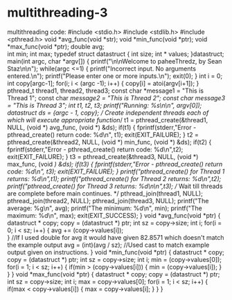 # multithreading-3
multithreading
code:
#include <stdio.h>
#include <stdlib.h>
#include <pthread.h> 
void *avg_func(void *str);
void *min_func(void *ptr);
void *max_func(void *ptr);
double avg;        
int min;
int max;
typedef struct datastruct
{
    int size;
    int * values;
}datastruct;
main(int argc, char *argv[])
{
	printf("\n\nWelcome to paheeThredz, by Sean Staz\n\n");
    while(argc <=1)
    {
        printf("Incorrect input. No arguments entered.\n");
        printf("Please enter one or more inputs.\n");
        exit(0);
	} 
    int i = 0;
    int copy[argc-1];
    for(i; i < (argc -1); i++)
    {
        copy[i] = atoi(argv[i+1]);
    }   
    pthread_t thread1, thread2, thread3;
    const char *message1 = "This is Thread 1";
    const char *message2 = "This is Thread 2";
    const char *message3 = "This is Thread 3";
    int  t1, t2, t3;
    printf("Running: %s\n\n", argv[0]);
    datastruct ds = {argc - 1, copy};
    /* Create independent threads each of which will execute appropriate function*/
    t1 = pthread_create(&thread1, NULL, (void *) avg_func, (void *) &ds);
    if(t1)
    {
        fprintf(stderr,"Error - pthread_create() return code: %d\n", t1);
        exit(EXIT_FAILURE);
    }
    t2 = pthread_create(&thread2, NULL, (void *) min_func, (void *) &ds);
    if(t2)
    {
        fprintf(stderr,"Error - pthread_create() return code: %d\n",t2);
        exit(EXIT_FAILURE);
    } 
    t3 = pthread_create(&thread3, NULL, (void *) max_func, (void *) &ds);
    if(t3)
    {
        fprintf(stderr,"Error - pthread_create() return code: %d\n", t3);
        exit(EXIT_FAILURE);
    }
    printf("pthread_create() for Thread 1 returns: %d\n",t1);
    printf("pthread_create() for Thread 2 returns: %d\n",t2);
    printf("pthread_create() for Thread 3 returns: %d\n\n",t3);
    /* Wait till threads are complete before main continues. */
    pthread_join(thread1, NULL);
    pthread_join(thread2, NULL);
    pthread_join(thread3, NULL);
    printf("The average:  %g\n", avg);
    printf("The minimum:  %d\n", min);
    printf("The maximum:  %d\n", max);
    exit(EXIT_SUCCESS);
}
void *avg_func(void *ptr)
{
    datastruct * copy;
    copy = (datastruct *) ptr;
    int sz = copy->size;
    int i; 
    for(i = 0; i < sz; i++)
    {
        avg += (copy->values[i]);    
    }                               //If I used double for avg it would have given 82.8571 which doesn't match the example output
    avg = (int)(avg / sz);          //Used cast to match example output given on instructions.
}
void *min_func(void *ptr)
{
    datastruct * copy;
    copy = (datastruct *) ptr;
    int sz = copy->size;
    int i;
    min = (copy->values[0]);
    for(i = 1; i < sz; i++)
    {
        if(min > (copy->values[i]))
        {
            min = (copy->values[i]);
        }
    }
}
void *max_func(void *ptr)
{
    datastruct * copy;
    copy = (datastruct *) ptr;
    int sz = copy->size;
    int i; 
    max = copy->values[0];
    for(i = 1; i < sz; i++)
    {
        if(max < copy->values[i])
        {
            max = copy->values[i];
        }
    }
}
